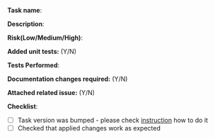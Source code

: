 **Task name**: <Name of changed or new pipeline task>

**Description**: <Describe your changes here>

**Risk(Low/Medium/High)**: <Please add the reasoning for the risk or breaking this task>

**Added unit tests:** (Y/N) <Please mark if unit tests were added or updated according changes>

**Tests Performed**: <Add the list of tests Manual or Automated performed for your changes>

**Documentation changes required:** (Y/N) <Please mark if documentation changes are required>

**Attached related issue:** (Y/N) <Please add link to related issue here>

**Checklist**:
- [ ] Task version was bumped - please check [instruction](https://github.com/microsoft/azure-pipelines-tasks/tree/master/docs/taskversionbumping.md) how to do it
- [ ] Checked that applied changes work as expected
